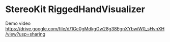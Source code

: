 # StereoKit RiggedHandVisualizer
 Demo video
https://drive.google.com/file/d/1Gc0gMdkgGw28g38EgnXYbwiW0_sHvnXH/view?usp=sharing
